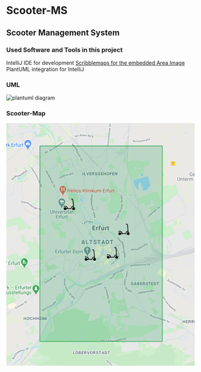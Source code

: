 # Scooter-MS

## Scooter Management System



### Used Software and Tools in this project
IntelliJ IDE for development
[Scribblemaps for the embedded Area Image](https://www.scribblemaps.com/)
PlantUML integration for IntelliJ


### UML
![plantuml diagram](http://www.plantuml.com/plantuml/proxy?cache=no&src=https://raw.githubusercontent.com/fh-erfurt/Scooter-MS/main/umldiagram.iuml)


### Scooter-Map
<!---
![scooter map](https://www.scribblemaps.com/api/maps/images/500/600/ScooterMapEF.png)
-->

![scooter map](map.png)
